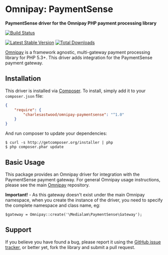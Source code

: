 # Omnipay: PaymentSense

**PaymentSense driver for the Omnipay PHP payment processing library**


[![Build Status](https://travis-ci.org/digitickets/omnipay-paymentsense.png)](https://travis-ci.org/charlesastwood/omnipay-paymentsense)

[![Latest Stable Version](https://poser.pugx.org/digitickets/omnipay-paymentsense/version.png)](https://packagist.org/packages/charlesastwood/omnipay-paymentsense)
[![Total Downloads](https://poser.pugx.org/medialam/omnipay-paymentsense/d/total.png)](https://packagist.org/packages/charlesastwood/omnipay-paymentsense)

[Omnipay](https://github.com/omnipay/omnipay) is a framework agnostic, multi-gateway payment processing library for PHP 5.3+. This driver adds integration for the PaymentSense payment gateway.

## Installation

This driver is installed via [Composer](http://getcomposer.org/). To install, simply add it
to your `composer.json` file:

```json
{
    "require": {
        "charlesastwood/omnipay-paymentsense": "^1.0"
    }
}
```

And run composer to update your dependencies:

    $ curl -s http://getcomposer.org/installer | php
    $ php composer.phar update

## Basic Usage

This package provides an Omnipay driver for integration with the PaymentSense payment gateway. For general Omnipay usage instructions, please see the main [Omnipay](https://github.com/omnipay/omnipay) repository.

**Important!** - As this gateway doesn't exist under the main Omnipay namespace, when you create the instance of the driver, you need to specify the complete namespace and class name, eg:

`$gateway = Omnipay::create('\Medialam\PaymentSense\Gateway');`

## Support 

If you believe you have found a bug, please report it using the [GitHub issue tracker](https://github.com/charlesastwood/omnipay-paymentsense/issues),
or better yet, fork the library and submit a pull request.
